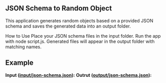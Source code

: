 ## JSON Schema to Random Object
This application generates random objects based on a provided JSON schema and saves the generated data into an output folder.

How to Use
Place your JSON schema files in the input folder.
Run the app with node script.js.
Generated files will appear in the output folder with matching names.
## Example

**Input ([input/json-schema.json](https://github.com/HaidaDaniel/JSON-schema-to-Random-Object/tree/main/input/json-schema.json)):**
**Outrut ([output/json-schema.json](https://github.com/HaidaDaniel/JSON-schema-to-Random-Object/tree/main/ouput/json-schema.json)):**



